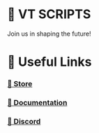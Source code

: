# 👻 VT SCRIPTS
Join us in shaping the future!

# 🔗 Useful Links
### [🏪 Store](https://vank1ta.tebex.io)
### [📖 Documentation](https://vt-developmets.gitbook.io/vt-scripts/)
### [💬 Discord](https://discord.gg/Sq7aYY67aK)
